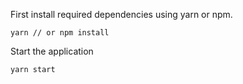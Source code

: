 First install required dependencies using yarn or npm.
```
yarn // or npm install
```
Start the application
```
yarn start
```
